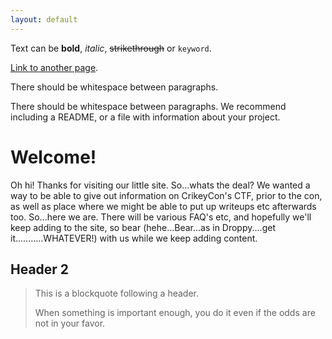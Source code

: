 ```yaml
---
layout: default
---
```


Text can be **bold**, _italic_, ~~strikethrough~~ or `keyword`.

[Link to another page](./another-page.html).

There should be whitespace between paragraphs.

There should be whitespace between paragraphs. We recommend including a README, or a file with information about your project.

# Welcome!

Oh hi!  Thanks for visiting our little site.   So...whats the deal?
We wanted a way to be able to give out information on CrikeyCon's CTF, prior to the con, as well as place where we might be able to put up writeups etc afterwards too.   So...here we are.
There will be various FAQ's etc, and hopefully we'll keep adding to the site, so bear (hehe...Bear...as in Droppy....get it...........WHATEVER!) with us while we keep adding content.

## Header 2

> This is a blockquote following a header.
>
> When something is important enough, you do it even if the odds are not in your favor.
